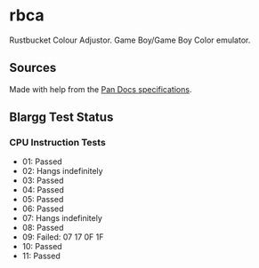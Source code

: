 # rbca

Rustbucket Colour Adjustor. Game Boy/Game Boy Color emulator.

## Sources

Made with help from the [Pan Docs specifications](http://bgb.bircd.org/pandocs.htm#cgbregisters).

## Blargg Test Status

### CPU Instruction Tests

- 01: Passed
- 02: Hangs indefinitely
- 03: Passed
- 04: Passed
- 05: Passed
- 06: Passed
- 07: Hangs indefinitely
- 08: Passed
- 09: Failed: 07 17 0F 1F
- 10: Passed
- 11: Passed
